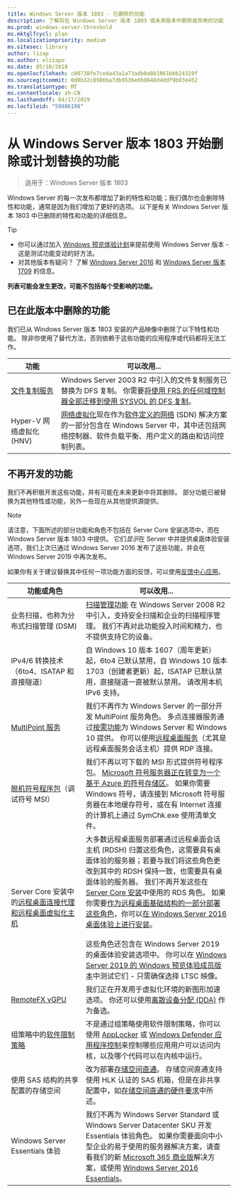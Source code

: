 ```yaml
---
title: Windows Server 版本 1803 - 已删除的功能
description: 了解将在 Windows Server 版本 1803 或未来版本中删除或弃用的功能
ms.prod: windows-server-threshold
ms.mktglfcycl: plan
ms.localizationpriority: medium
ms.sitesec: library
author: lizap
ms.author: elizapo
ms.date: 05/10/2018
ms.openlocfilehash: c80738fe7ceda43a1a73adb0a8b1061bbb24319f
ms.sourcegitcommit: 0d0b32c8986ba7db9536e0b8648d4ddf9b03e452
ms.translationtype: MT
ms.contentlocale: zh-CN
ms.lasthandoff: 04/17/2019
ms.locfileid: "59886198"
---
```

# <a name="features-removed-or-planned-for-replacement-starting-with-windows-server-version-1803"></a>从 Windows Server 版本 1803 开始删除或计划替换的功能

> 适用于：Windows Server 版本 1803

Windows Server 的每一次发布都增加了新的特性和功能；我们偶尔也会删除特性和功能，通常是因为我们增加了更好的选项。 以下是有关 Windows Server 版本 1803 中已删除的特性和功能的详细信息。   

> [!TIP]
> - 你可以通过加入 [Windows 预览体验计划](https://insider.windows.com)来提前使用 Windows Server 版本 - 这是测试功能变动的好方法。
> - 对其他版本有疑问？ 了解 [Windows Server 2016](deprecated-features.md) 和 [Windows Server 版本 1709](removed-features-1709.md) 的信息。

**列表可能会发生更改，可能不包括每个受影响的功能。** 

## <a name="features-we-removed-in-this-release"></a>已在此版本中删除的功能

我们已从 Windows Server 版本 1803 安装的产品映像中删除了以下特性和功能。 除非你使用了替代方法，否则依赖于这些功能的应用程序或代码都将无法工作。   

|功能    |可以改用...|
|-----------|--------------------|
|[文件复制服务](https://support.microsoft.com/en-us/help/4025991/windows-server-version-1709-no-longer-supports-frs)|Windows Server 2003 R2 中引入的文件复制服务已替换为 DFS 复制。 你需要[将使用 FRS 的任何域控制器全部迁移到使用 SYSVOL 的 DFS 复制](https://blogs.technet.microsoft.com/filecab/2014/06/25/streamlined-migration-of-frs-to-dfsr-sysvol/)。|
|Hyper-V 网络虚拟化 (HNV)|[网络虚拟化](../networking/sdn/technologies/hyper-v-network-virtualization/whats-new-hyperv-network-virtualization-windows-server.md)现在作为[软件定义的网络](../networking/sdn/software-defined-networking.md) (SDN) 解决方案的一部分包含在 Windows Server 中，其中还包括网络控制器、软件负载平衡、用户定义的路由和访问控制列表。|

## <a name="features-were-no-longer-developing"></a>不再开发的功能

我们不再积极开发这些功能，并有可能在未来更新中将其删除。 部分功能已被替换为其他特性或功能，另外一些现在从其他提供源提供。 

>[!NOTE]
> 请注意，下面所述的部分功能和角色不包括在 Server Core 安装选项中，而在 Windows Server 版本 1803 中提供。 它们*显示*在 Server 中并提供桌面体验安装选项，我们上次已通过 Windows Server 2016 发布了这些功能，并会在 Windows Server 2019 中再次发布。

如果你有关于建议替换其中任何一项功能方面的反馈，可以使用[反馈中心应用](https://support.microsoft.com/help/4021566/windows-10-send-feedback-to-microsoft-with-feedback-hub-app)。 

|功能或角色    |可以改用...|
|-----------|---------------------|
|业务扫描，也称为分布式扫描管理 (DSM)|[扫描管理功能](https://docs.microsoft.com/previous-versions/windows/it-pro/windows-server-2008-R2-and-2008/dd759124\(v%3dws.11\)) 在 Windows Server 2008 R2 中引入，支持安全扫描和企业的扫描程序管理。 我们不再对此功能投入时间和精力，也不提供支持它的设备。|
|IPv4/6 转换技术（6to4、ISATAP 和直接隧道）|自 Windows 10 版本 1607（周年更新）起，6to4 已默认禁用，自 Windows 10 版本 1703（创建者更新）起，ISATAP 已默认禁用，直接隧道一直被默认禁用。 请改用本机 IPv6 支持。|
|[MultiPoint 服务](../remote/multipoint-services/multipoint-services.md)|我们不再作为 Windows Server 的一部分开发 MultiPoint 服务角色。 多点连接器服务通过[按需功能](https://docs.microsoft.com/windows-hardware/manufacture/desktop/features-on-demand-v2--capabilities)为 Windows Server 和 Windows 10 提供。 你可以使用[远程桌面服务](../remote/remote-desktop-services/welcome-to-rds.md)（尤其是远程桌面服务会话主机）提供 RDP 连接。 |
|[脱机符号程序包](https://docs.microsoft.com/windows-hardware/drivers/debugger/debugger-download-symbols)（调试符号 MSI）|我们不再以可下载的 MSI 形式提供符号程序包。 [Microsoft 符号服务器正在转变为一个基于 Azure 的符号存储区](https://blogs.msdn.microsoft.com/windbg/2017/10/18/update-on-microsofts-symbol-server/)。 如果你需要 Windows 符号，请连接到 Microsoft 符号服务器在本地缓存符号，或在有 Internet 连接的计算机上通过 SymChk.exe 使用清单文件。|
|Server Core 安装中的[远程桌面连接代理和远程桌面虚拟化主机](../remote/remote-desktop-services/desktop-hosting-service.md)|大多数远程桌面服务部署通过远程桌面会话主机 (RDSH) 归置这些角色，这需要具有桌面体验的服务器；若要与我们将这些角色更改到其中的 RDSH 保持一致，也需要具有桌面体验的服务器。 我们不再开发这些在 [Server Core 安装](../administration/server-core/what-is-server-core.md)中使用的 RDS 角色。 如果你需要[作为远程桌面基础结构的一部分部署这些角色](../remote/remote-desktop-services/rds-deploy-infrastructure.md)，你可以[在 Windows Server 2016 桌面体验上进行安装](getting-started-with-server-with-desktop-experience.md)。 <br/><br/>这些角色还包含在 Windows Server 2019 的桌面体验安装选项中。 你可以在 [Windows Server 2019 的 Windows 预览体验成员版本](https://docs.microsoft.com/windows-insider/at-work/)中测试它们 - 只需确保选择 LTSC 映像。 |
|[RemoteFX vGPU](../remote/remote-desktop-services/rds-remotefx-vgpu.md)|我们正在开发用于虚拟化环境的新图形加速选项。 你还可以使用[离散设备分配 (DDA)](../virtualization/hyper-v/plan/plan-for-deploying-devices-using-discrete-device-assignment.md) 作为备选。|
|组策略中的[软件限制策略](../identity/software-restriction-policies/software-restriction-policies.md)|不是通过组策略使用软件限制策略，你可以使用 [AppLocker](https://docs.microsoft.com/windows/security/threat-protection/applocker/applocker-overview) 或 [Windows Defender 应用程序控制](https://docs.microsoft.com/windows/security/threat-protection/windows-defender-application-control)来控制哪些应用用户可以访问内核，以及哪个代码可以在内核中运行。|
|使用 SAS 结构的共享配置的存储空间|改为部署[存储空间直通](../storage/storage-spaces/storage-spaces-direct-overview.md)。 存储空间直通支持使用 HLK 认证的 SAS 机箱，但是在非共享配置中，如[存储空间直通的硬件要求](../storage/storage-spaces/storage-spaces-direct-hardware-requirements.md)中所述。|
|Windows Server Essentials 体验|我们不再为 Windows Server Standard 或 Windows Server Datacenter SKU 开发 Essentials 体验角色。 如果你需要面向中小型企业的易于使用的服务器解决方案，请查看我们的新 [Microsoft 365 商业版](https://www.microsoft.com/microsoft-365/business)解决方案，或使用 [Windows Server 2016 Essentials](https://docs.microsoft.com/windows-server-essentials/get-started/get-started)。|

